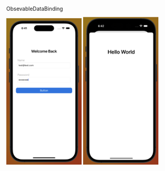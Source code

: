 ObsevableDataBinding



<div>
  <img src="https://github.com/zulfuakgunes/ObsevableDataBinding/blob/main/Ekran%20Resmi%202023-07-26%2018.42.40.png" style="width:200px" alt="LoginPage ScreenShot">
  <img src="https://github.com/zulfuakgunes/ObsevableDataBinding/blob/main/Ekran%20Resmi%202023-07-26%2018.43.42.png" style="width:200px" alt="HomePage ScreenShot">
</div>

